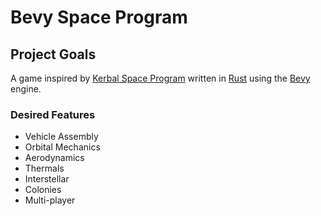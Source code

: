 # Bevy Space Program

## Project Goals

A game inspired by [Kerbal Space Program](https://www.kerbalspaceprogram.com) written in [Rust](https://www.rust-lang.org/) using the [Bevy](https://bevyengine.org/) engine.

### Desired Features

- Vehicle Assembly
- Orbital Mechanics
- Aerodynamics
- Thermals
- Interstellar
- Colonies
- Multi-player